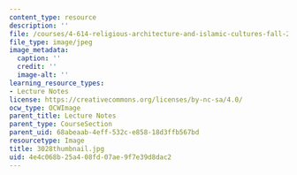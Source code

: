 ```yaml
---
content_type: resource
description: ''
file: /courses/4-614-religious-architecture-and-islamic-cultures-fall-2002/4e4c068b25a408fd07ae9f7e39d8dac2_3028thumbnail.jpg
file_type: image/jpeg
image_metadata:
  caption: ''
  credit: ''
  image-alt: ''
learning_resource_types:
- Lecture Notes
license: https://creativecommons.org/licenses/by-nc-sa/4.0/
ocw_type: OCWImage
parent_title: Lecture Notes
parent_type: CourseSection
parent_uid: 68abeaab-4eff-532c-e858-18d3ffb567bd
resourcetype: Image
title: 3028thumbnail.jpg
uid: 4e4c068b-25a4-08fd-07ae-9f7e39d8dac2
---
```

